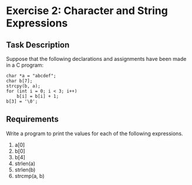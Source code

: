 # Exercise 2: Character and String Expressions
## Task Description
Suppose that the following declarations and assignments have been made in a C program:
```
char *a = "abcdef";
char b[7];
strcpy(b, a);
for (int i = 0; i < 3; i++)
    b[i] = b[i] + 1;
b[3] = '\0';
```
## Requirements
Write a program to print the values for each of the following expressions.
1. a[0]
2. b[0]
3. b[4]
4. strlen(a)
5. strlen(b)
6. strcmp(a, b)